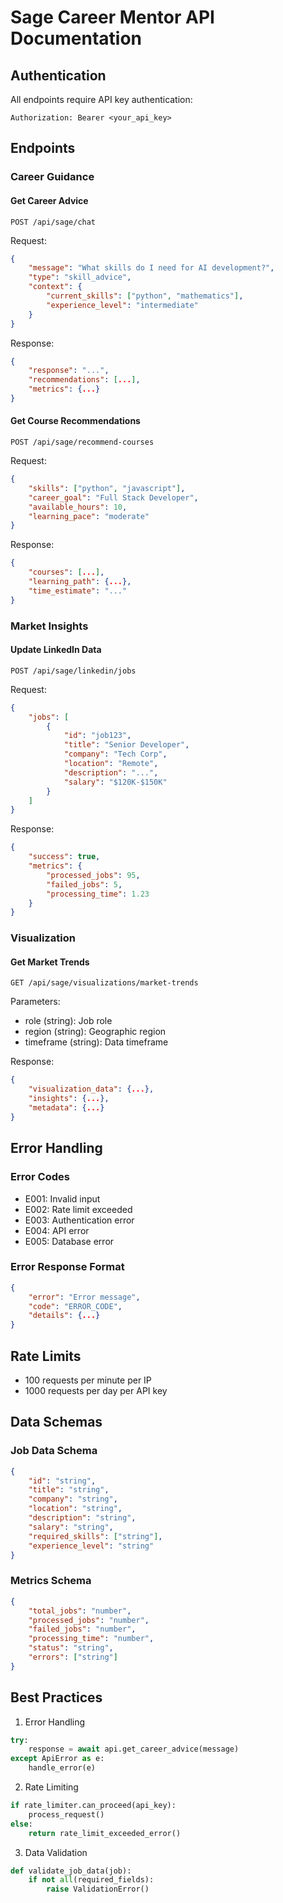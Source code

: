 # Sage Career Mentor API Documentation

## Authentication
All endpoints require API key authentication:
```
Authorization: Bearer <your_api_key>
```

## Endpoints

### Career Guidance

#### Get Career Advice
`POST /api/sage/chat`

Request:
```json
{
    "message": "What skills do I need for AI development?",
    "type": "skill_advice",
    "context": {
        "current_skills": ["python", "mathematics"],
        "experience_level": "intermediate"
    }
}
```

Response:
```json
{
    "response": "...",
    "recommendations": [...],
    "metrics": {...}
}
```

#### Get Course Recommendations
`POST /api/sage/recommend-courses`

Request:
```json
{
    "skills": ["python", "javascript"],
    "career_goal": "Full Stack Developer",
    "available_hours": 10,
    "learning_pace": "moderate"
}
```

Response:
```json
{
    "courses": [...],
    "learning_path": {...},
    "time_estimate": "..."
}
```

### Market Insights

#### Update LinkedIn Data
`POST /api/sage/linkedin/jobs`

Request:
```json
{
    "jobs": [
        {
            "id": "job123",
            "title": "Senior Developer",
            "company": "Tech Corp",
            "location": "Remote",
            "description": "...",
            "salary": "$120K-$150K"
        }
    ]
}
```

Response:
```json
{
    "success": true,
    "metrics": {
        "processed_jobs": 95,
        "failed_jobs": 5,
        "processing_time": 1.23
    }
}
```

### Visualization

#### Get Market Trends
`GET /api/sage/visualizations/market-trends`

Parameters:
- role (string): Job role
- region (string): Geographic region
- timeframe (string): Data timeframe

Response:
```json
{
    "visualization_data": {...},
    "insights": {...},
    "metadata": {...}
}
```

## Error Handling

### Error Codes
- E001: Invalid input
- E002: Rate limit exceeded
- E003: Authentication error
- E004: API error
- E005: Database error

### Error Response Format
```json
{
    "error": "Error message",
    "code": "ERROR_CODE",
    "details": {...}
}
```

## Rate Limits
- 100 requests per minute per IP
- 1000 requests per day per API key

## Data Schemas

### Job Data Schema
```json
{
    "id": "string",
    "title": "string",
    "company": "string",
    "location": "string",
    "description": "string",
    "salary": "string",
    "required_skills": ["string"],
    "experience_level": "string"
}
```

### Metrics Schema
```json
{
    "total_jobs": "number",
    "processed_jobs": "number",
    "failed_jobs": "number",
    "processing_time": "number",
    "status": "string",
    "errors": ["string"]
}
```

## Best Practices

1. Error Handling
```python
try:
    response = await api.get_career_advice(message)
except ApiError as e:
    handle_error(e)
```

2. Rate Limiting
```python
if rate_limiter.can_proceed(api_key):
    process_request()
else:
    return rate_limit_exceeded_error()
```

3. Data Validation
```python
def validate_job_data(job):
    if not all(required_fields):
        raise ValidationError()
```
